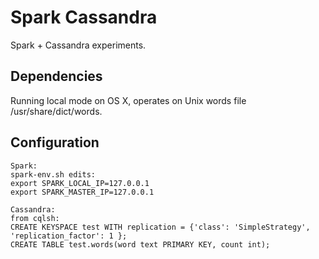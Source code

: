 # Spark Cassandra
Spark + Cassandra experiments.


## Dependencies
Running local mode on OS X, operates on Unix words file /usr/share/dict/words.

## Configuration
```
Spark:
spark-env.sh edits:
export SPARK_LOCAL_IP=127.0.0.1
export SPARK_MASTER_IP=127.0.0.1
```
```
Cassandra:
from cqlsh:
CREATE KEYSPACE test WITH replication = {'class': 'SimpleStrategy', 'replication_factor': 1 };
CREATE TABLE test.words(word text PRIMARY KEY, count int);
```
